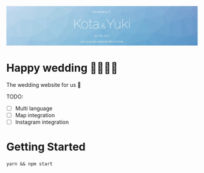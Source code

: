![](./docs/img/thumbnail.jpg)

# Happy wedding :bride_with_veil::wedding::ring:
The wedding website for us :couple:

TODO:
- [ ] Multi language
- [ ] Map integration
- [ ] Instagram integration

# Getting Started
```
yarn && npm start
```
